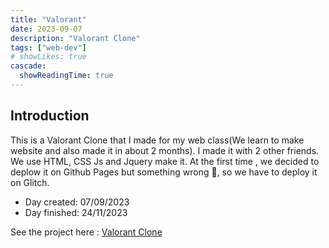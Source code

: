 ```yaml
---
title: "Valorant"
date: 2023-09-07
description: "Valorant Clone"
tags: ["web-dev"]
# showLikes: true
cascade:
  showReadingTime: true
---
```

## Introduction
This is a Valorant Clone that I made for my web class(We learn to make website and also made it in about 2 months). I made it with 2 other friends. We use HTML, CSS Js and Jquery make it. At the first time , we decided to deplow it on Github Pages but something wrong 🫠, so we have to deploy it on Glitch. <br>
- Day created: 07/09/2023 <br>
- Day finished: 24/11/2023 <br>

See the project here : [Valorant Clone](https://playvalorant-vn.glitch.me/) <br>